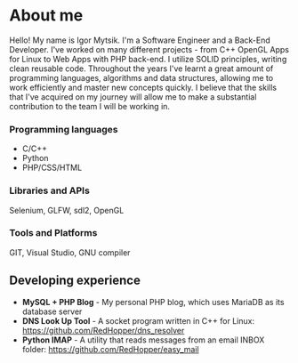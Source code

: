 # About me

Hello!
My name is Igor Mytsik. I'm a Software Engineer and a Back-End Developer. I've worked on many different projects - from C++ OpenGL Apps for Linux to Web Apps with PHP back-end. I utilize SOLID principles, writing clean reusable code. Throughout the years I've learnt a great amount of programming languages, algorithms and data structures, allowing me to work efficiently and master new concepts quickly. I believe that the skills that I've acquired on my journey will allow me to make a substantial contribution to the team I will be working in.
 ### Programming languages
  * C/C++
  * Python
  * PHP/CSS/HTML
 ### Libraries and APIs
  Selenium, GLFW, sdl2, OpenGL
 ### Tools and Platforms
  GIT, Visual Studio, GNU compiler 

## Developing experience
  * **MySQL + PHP Blog** - My personal PHP blog, which uses MariaDB as its database server
  * **DNS Look Up Tool** - A socket program written in C++ for Linux: https://github.com/RedHopper/dns_resolver
  * **Python IMAP** - A utility that reads messages from an email INBOX folder: https://github.com/RedHopper/easy_mail
